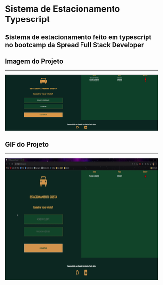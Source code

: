 # Sistema de Estacionamento Typescript

## Sistema de estacionamento feito em typescript no bootcamp da Spread Full Stack Developer

## Imagem do Projeto
<hr>

<img src="/Assets/images/projeto.png" >

## GIF do Projeto
<hr> 

<img src="/Assets/gif/gif.gif"  height="400" >





